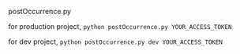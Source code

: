 postOccurrence.py

for production project,
```python postOccurrence.py YOUR_ACCESS_TOKEN```

for dev project,
```python postOccurrence.py dev YOUR_ACCESS_TOKEN```
